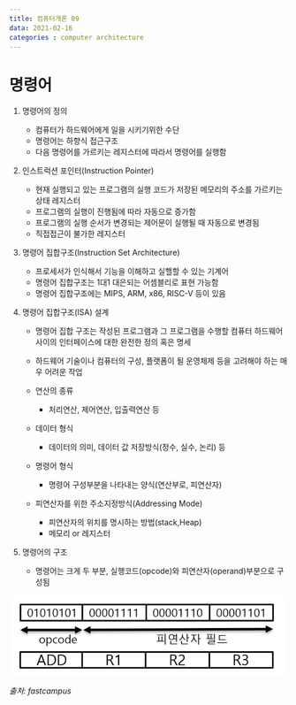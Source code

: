 ```yaml
---
title: 컴퓨터개론 09
data: 2021-02-16
categories : computer architecture
---
```


# 명령어

1. 명령어의 정의
    - 컴퓨터가 하드웨어에게 일을 시키기위한 수단
    - 명령어는 하향식 접근구조
    - 다음 명령어를 가르키는 레지스터에 따라서 명령어를 실행함

2. 인스트럭션 포인터(Instruction Pointer)
    - 현재 실행되고 있는 프로그램의 실행 코드가 저장된 메모리의 주소를 가르키는 상태 레지스터
    - 프로그램의 실행이 진행됨에 따라 자동으로 증가함
    - 프로그램의 실행 순서가 변경되는 제어문이 실행될 때 자동으로 변경됨
    - 직접접근이 불가한 레지스터

3. 명령어 집합구조(Instruction Set Architecture)
    - 프로세서가 인식해서 기능을 이해하고 실핼할 수 있는 기계어
    - 명령어 집합구조는 1대1 대은되는 어셈블리로 표현 가능함
    - 명령어 집합구조에는 MIPS, ARM, x86, RISC-V 등이 있음

4. 명령어 집합구조(ISA) 설계
    - 명령어 집합 구조는 작성된 프로그램과 그 프로그램을 수행할 컴퓨터 하드웨어 사이의 인터페이스에 대한 완전한 정의 혹은 명세
    - 하드웨어 기술이나 컴퓨터의 구성, 플랫폼이 될 운영체제 등을 고려해야 하는 매우 어려운 작업

    - 연산의 종류
        - 처리연산, 제어연산, 입출력연산 등
    - 데이터 형식
        - 데이터의 의미, 데이터 값 저장방식(정수, 실수, 논리) 등
    - 명령어 형식
        - 명령어 구성부분을 나타내는 양식(연산부로, 피연산자)
    - 피연산자를 위한 주소지정방식(Addressing Mode)
        - 피연산자의 위치를 명시하는 방법(stack,Heap)
        - 메모리 or 레지스터

5. 명령어의 구조
    - 명령어는 크게 두 부분, 실행코드(opcode)와 피연산자(operand)부분으로 구성됨

![이미지1](https://github.com/redbean88/redbean88.github.io/blob/master/img/%EB%AA%85%EB%A0%B9%EC%96%B4%EC%9D%98%EA%B5%AC%EC%A1%B0.png?raw=true)

_출처: fastcampus_
 